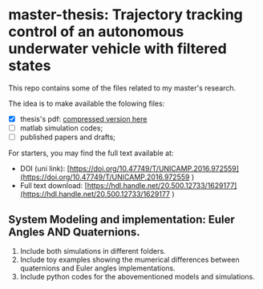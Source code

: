 # master-thesis: **Trajectory tracking control of an autonomous underwater vehicle with filtered states**

This repo contains some of the files related to my master's research.

The idea is to make available the folowing files:
- [x] thesis's pdf: [compressed version here](Falchetto_ViniciusBomfim_M_compressed.pdf)
- [ ] matlab simulation codes;
- [ ] published papers and drafts;

For starters, you may find the full text available at:
- DOI (uni link): [https://doi.org/10.47749/T/UNICAMP.2016.972559](https://doi.org/10.47749/T/UNICAMP.2016.972559 )
- Full text download:  [https://hdl.handle.net/20.500.12733/1629177](https://hdl.handle.net/20.500.12733/1629177 )


## System Modeling and implementation: Euler Angles AND Quaternions.

1. Include both simulations in different folders.
2. Include toy examples showing the mumerical differences between quaternions and Euler angles implementations.
3. Include python codes for the abovementioned models and simulations.

